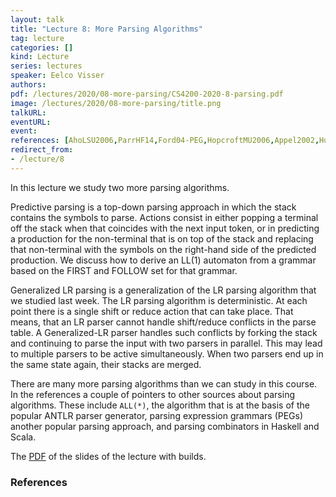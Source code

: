 ```yaml
---
layout: talk
title: "Lecture 8: More Parsing Algorithms"
tag: lecture
categories: []
kind: Lecture
series: lectures
speaker: Eelco Visser
authors:
pdf: /lectures/2020/08-more-parsing/CS4200-2020-8-parsing.pdf
image: /lectures/2020/08-more-parsing/title.png
talkURL:
eventURL:
event:
references: [AhoLSU2006,ParrHF14,Ford04-PEG,HopcroftMU2006,Appel2002,Hutton92,MoorsPO2008]
redirect_from:
- /lecture/8
---
```


In this lecture we study two more parsing algorithms.

Predictive parsing is a top-down parsing approach in which the stack contains the symbols to parse.
Actions consist in either popping a terminal off the stack when that coincides with the next input token, or in predicting a production for the non-terminal that is on top of the stack and replacing that non-terminal with the symbols on the right-hand side of the predicted production.
We discuss how to derive an LL(1) automaton from a grammar based on the FIRST and FOLLOW set for that grammar.

Generalized LR parsing is a generalization of the LR parsing algorithm that we studied last week.
The LR parsing algorithm is deterministic.
At each point there is a single shift or reduce action that can take place.
That means, that an LR parser cannot handle shift/reduce conflicts in the parse table.
A Generalized-LR parser handles such conflicts by forking the stack and continuing to parse the input with two parsers in parallel.
This may lead to multiple parsers to be active simultaneously.
When two parsers end up in the same state again, their stacks are merged.

There are many more parsing algorithms than we can study in this course.
In the references a couple of pointers to other sources about parsing algorithms.
These include `ALL(*)`, the algorithm that is at the basis of the popular ANTLR parser generator,
parsing expression grammars (PEGs) another popular parsing approach,
and parsing combinators in Haskell and Scala.

The [PDF](lectures/2020/08-more-parsing/CS4200-2020-8-parsing-builds.pdf) of the slides of the lecture with builds.

### References

